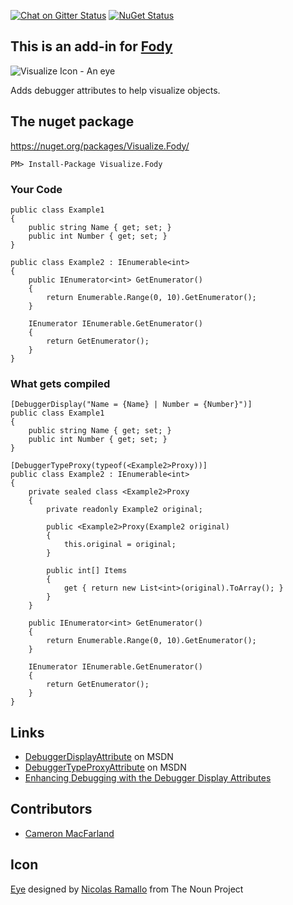 [![Chat on Gitter Status](https://img.shields.io/gitter/room/fody/fody.svg?style=flat)](https://gitter.im/Fody/Fody)
[![NuGet Status](http://img.shields.io/nuget/v/Visualize.Fody.svg?style=flat)](https://www.nuget.org/packages/Visualize.Fody/)


## This is an add-in for [Fody](https://github.com/Fody/Fody/) 

![Visualize Icon - An eye](https://raw.github.com/Fody/Visualize/master/Icons/package_icon.png)

Adds debugger attributes to help visualize objects.


## The nuget package

https://nuget.org/packages/Visualize.Fody/

    PM> Install-Package Visualize.Fody

### Your Code

    public class Example1
    {
        public string Name { get; set; }
        public int Number { get; set; }
    }

    public class Example2 : IEnumerable<int>
    {
        public IEnumerator<int> GetEnumerator()
        {
            return Enumerable.Range(0, 10).GetEnumerator();
        }

        IEnumerator IEnumerable.GetEnumerator()
        {
            return GetEnumerator();
        }
    }

### What gets compiled

    [DebuggerDisplay("Name = {Name} | Number = {Number}")]
    public class Example1
    {
        public string Name { get; set; }
        public int Number { get; set; }
    }

    [DebuggerTypeProxy(typeof(<Example2>Proxy))]
    public class Example2 : IEnumerable<int>
    {
        private sealed class <Example2>Proxy
        {
            private readonly Example2 original;

            public <Example2>Proxy(Example2 original)
            {
                this.original = original;
            }

            public int[] Items
            {
                get { return new List<int>(original).ToArray(); }
            }
        }

        public IEnumerator<int> GetEnumerator()
        {
            return Enumerable.Range(0, 10).GetEnumerator();
        }

        IEnumerator IEnumerable.GetEnumerator()
        {
            return GetEnumerator();
        }
    }


## Links

  * [DebuggerDisplayAttribute](http://msdn.microsoft.com/en-us/library/system.diagnostics.debuggerdisplayattribute.aspx) on MSDN
  * [DebuggerTypeProxyAttribute](http://msdn.microsoft.com/en-us/library/system.diagnostics.debuggertypeproxyattribute.aspx) on MSDN
  * [Enhancing Debugging with the Debugger Display Attributes](http://msdn.microsoft.com/en-us/library/ms228992.aspx)


## Contributors

  * [Cameron MacFarland](https://github.com/distantcam)


## Icon

[Eye](http://thenounproject.com/noun/eye/#icon-No7467) designed by [Nicolas Ramallo](http://thenounproject.com/nicografico) from The Noun Project
